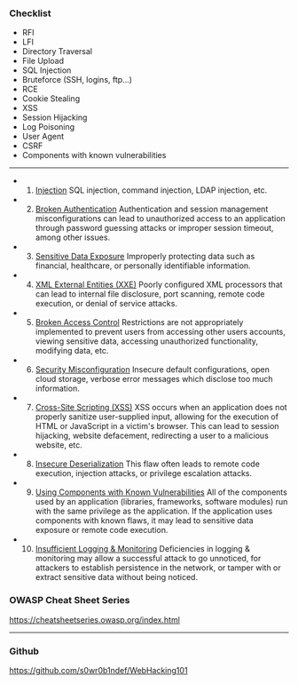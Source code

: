 ### Checklist
- RFI
- LFI
- Directory Traversal
- File Upload
- SQL Injection
- Bruteforce (SSH, logins, ftp...)
- RCE
- Cookie Stealing
- XSS
- Session Hijacking
- Log Poisoning
- User Agent
- CSRF
- Components with known vulnerabilities
---
* 1. [Injection](https://owasp.org/www-project-top-ten/2017/A1_2017-Injection)
SQL injection, command injection, LDAP injection, etc.

* 2. [Broken Authentication](https://owasp.org/www-project-top-ten/2017/A2_2017-Broken_Authentication)
Authentication and session management misconfigurations can lead to unauthorized access to an application through password guessing attacks or improper session timeout, among other issues.

* 3. [Sensitive Data Exposure](https://owasp.org/www-project-top-ten/2017/A3_2017-Sensitive_Data_Exposure)
Improperly protecting data such as financial, healthcare, or personally identifiable information.

* 4. [XML External Entities (XXE)](https://owasp.org/www-project-top-ten/2017/A4_2017-XML_External_Entities_(XXE))
Poorly configured XML processors that can lead to internal file disclosure, port scanning, remote code execution, or denial of service attacks.

* 5. [Broken Access Control](https://owasp.org/www-project-top-ten/2017/A5_2017-Broken_Access_Control)
Restrictions are not appropriately implemented to prevent users from accessing other users accounts, viewing sensitive data, accessing unauthorized functionality, modifying data, etc.

* 6. [Security Misconfiguration](https://owasp.org/www-project-top-ten/2017/A6_2017-Security_Misconfiguration)
Insecure default configurations, open cloud storage, verbose error messages which disclose too much information.

* 7. [Cross-Site Scripting (XSS)](https://owasp.org/www-project-top-ten/2017/A7_2017-Cross-Site_Scripting_(XSS))
XSS occurs when an application does not properly sanitize user-supplied input, allowing for the execution of HTML or JavaScript in a victim's browser. This can lead to session hijacking, website defacement, redirecting a user to a malicious website, etc.

* 8. [Insecure Deserialization](https://owasp.org/www-project-top-ten/2017/A8_2017-Insecure_Deserialization)
This flaw often leads to remote code execution, injection attacks, or privilege escalation attacks.

* 9. [Using Components with Known Vulnerabilities](https://owasp.org/www-project-top-ten/2017/A9_2017-Using_Components_with_Known_Vulnerabilities)
All of the components used by an application (libraries, frameworks, software modules) run with the same privilege as the application. If the application uses components with known flaws, it may lead to sensitive data exposure or remote code execution.

* 10. [Insufficient Logging & Monitoring](https://owasp.org/www-project-top-ten/2017/A10_2017-Insufficient_Logging%2526Monitoring)
Deficiencies in logging & monitoring may allow a successful attack to go unnoticed, for attackers to establish persistence in the network, or tamper with or extract sensitive data without being noticed.


### OWASP Cheat Sheet Series
https://cheatsheetseries.owasp.org/index.html

---
### Github
https://github.com/s0wr0b1ndef/WebHacking101